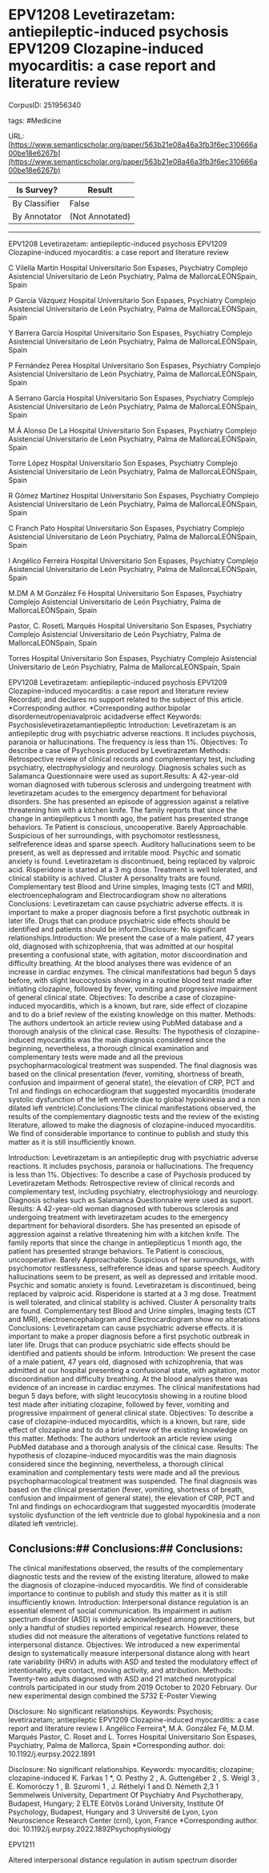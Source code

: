 # EPV1208 Levetirazetam: antiepileptic-induced psychosis EPV1209 Clozapine-induced myocarditis: a case report and literature review

CorpusID: 251956340
 
tags: #Medicine

URL: [https://www.semanticscholar.org/paper/563b21e08a46a3fb3f6ec310666a00be18e6267b](https://www.semanticscholar.org/paper/563b21e08a46a3fb3f6ec310666a00be18e6267b)
 
| Is Survey?        | Result          |
| ----------------- | --------------- |
| By Classifier     | False |
| By Annotator      | (Not Annotated) |

---

EPV1208 Levetirazetam: antiepileptic-induced psychosis EPV1209 Clozapine-induced myocarditis: a case report and literature review


C Vilella Martín 
Hospital Universitario Son Espases, Psychiatry
Complejo Asistencial Universitario de León
Psychiatry, Palma de MallorcaLEÓNSpain, Spain

P García Vázquez 
Hospital Universitario Son Espases, Psychiatry
Complejo Asistencial Universitario de León
Psychiatry, Palma de MallorcaLEÓNSpain, Spain

Y Barrera García 
Hospital Universitario Son Espases, Psychiatry
Complejo Asistencial Universitario de León
Psychiatry, Palma de MallorcaLEÓNSpain, Spain

P Fernández Perea 
Hospital Universitario Son Espases, Psychiatry
Complejo Asistencial Universitario de León
Psychiatry, Palma de MallorcaLEÓNSpain, Spain

A Serrano García 
Hospital Universitario Son Espases, Psychiatry
Complejo Asistencial Universitario de León
Psychiatry, Palma de MallorcaLEÓNSpain, Spain

M Á Alonso De La 
Hospital Universitario Son Espases, Psychiatry
Complejo Asistencial Universitario de León
Psychiatry, Palma de MallorcaLEÓNSpain, Spain

Torre López 
Hospital Universitario Son Espases, Psychiatry
Complejo Asistencial Universitario de León
Psychiatry, Palma de MallorcaLEÓNSpain, Spain

R Gómez Martínez 
Hospital Universitario Son Espases, Psychiatry
Complejo Asistencial Universitario de León
Psychiatry, Palma de MallorcaLEÓNSpain, Spain

C Franch Pato 
Hospital Universitario Son Espases, Psychiatry
Complejo Asistencial Universitario de León
Psychiatry, Palma de MallorcaLEÓNSpain, Spain

I Angélico Ferreira 
Hospital Universitario Son Espases, Psychiatry
Complejo Asistencial Universitario de León
Psychiatry, Palma de MallorcaLEÓNSpain, Spain

M.DM A M González Fé 
Hospital Universitario Son Espases, Psychiatry
Complejo Asistencial Universitario de León
Psychiatry, Palma de MallorcaLEÓNSpain, Spain

Pastor, C. RosetL Marqués 
Hospital Universitario Son Espases, Psychiatry
Complejo Asistencial Universitario de León
Psychiatry, Palma de MallorcaLEÓNSpain, Spain

Torres 
Hospital Universitario Son Espases, Psychiatry
Complejo Asistencial Universitario de León
Psychiatry, Palma de MallorcaLEÓNSpain, Spain

EPV1208 Levetirazetam: antiepileptic-induced psychosis EPV1209 Clozapine-induced myocarditis: a case report and literature review
Recordati; and declares no support related to the subject of this article. *Corresponding author. *Corresponding author.bipolar disorderneutropeniavalproic acidadverse effect Keywords: Psychosislevetirazetamantiepileptic
Introduction: Levetirazetam is an antiepileptic drug with psychiatric adverse reactions. It includes psychosis, paranoia or hallucinations. The frequency is less than 1%. Objectives: To describe a case of Psychosis produced by Levetirazetam Methods: Retrospective review of clinical records and complementary test, including psychiatry, electrophysiology and neurology. Diagnosis schales such as Salamanca Questionnaire were used as suport.Results: A 42-year-old woman diagnosed with tuberous sclerosis and undergoing treatment with levetirazetam acudes to the emergency department for behavioral disorders. She has presented an episode of aggression against a relative threatening him with a kitchen knife. The family reports that since the change in antiepilepticus 1 month ago, the patient has presented strange behaviors. Te Patient is conscious, uncooperative. Barely Approachable. Suspicious of her surroundings, with psychomotor restlessness, selfreference ideas and sparse speech. Auditory hallucinations seem to be present, as well as depressed and irritable mood. Psychic and somatic anxiety is found. Levetirazetam is discontinued, being replaced by valproic acid. Risperidone is started at a 3 mg dose. Treatment is well tolerated, and clinical stability is achived. Cluster A personality traits are found. Complementary test Blood and Urine simples, Imaging tests (CT and MRI), electroencephalogram and Electrocardiogram show no alterations Conclusions: Levetirazetam can cause psychiatric adverse effects. it is important to make a proper diagnosis before a first psychotic outbreak in later life. Drugs that can produce psychiatric side effects should be identified and patients should be inform.Disclosure: No significant relationships.Introduction: We present the case of a male patient, 47 years old, diagnosed with schizophrenia, that was admitted at our hospital presenting a confusional state, with agitation, motor discoordination and difficulty breathing. At the blood analyses there was evidence of an increase in cardiac enzymes. The clinical manifestations had begun 5 days before, with slight leucocytosis showing in a routine blood test made after initiating clozapine, followed by fever, vomiting and progressive impairment of general clinical state. Objectives: To describe a case of clozapine-induced myocarditis, which is a known, but rare, side effect of clozapine and to do a brief review of the existing knowledge on this matter. Methods: The authors undertook an article review using PubMed database and a thorough analysis of the clinical case. Results: The hypothesis of clozapine-induced myocarditis was the main diagnosis considered since the beginning, nevertheless, a thorough clinical examination and complementary tests were made and all the previous psychopharmacological treatment was suspended. The final diagnosis was based on the clinical presentation (fever, vomiting, shortness of breath, confusion and impairment of general state), the elevation of CRP, PCT and TnI and findings on echocardiogram that suggested myocarditis (moderate systolic dysfunction of the left ventricle due to global hypokinesia and a non dilated left ventricle).Conclusions:The clinical manifestations observed, the results of the complementary diagnostic tests and the review of the existing literature, allowed to make the diagnosis of clozapine-induced myocarditis. We find of considerable importance to continue to publish and study this matter as it is still insufficiently known.

Introduction: Levetirazetam is an antiepileptic drug with psychiatric adverse reactions. It includes psychosis, paranoia or hallucinations. The frequency is less than 1%. Objectives: To describe a case of Psychosis produced by Levetirazetam Methods: Retrospective review of clinical records and complementary test, including psychiatry, electrophysiology and neurology. Diagnosis schales such as Salamanca Questionnaire were used as suport. Results: A 42-year-old woman diagnosed with tuberous sclerosis and undergoing treatment with levetirazetam acudes to the emergency department for behavioral disorders. She has presented an episode of aggression against a relative threatening him with a kitchen knife. The family reports that since the change in antiepilepticus 1 month ago, the patient has presented strange behaviors. Te Patient is conscious, uncooperative. Barely Approachable. Suspicious of her surroundings, with psychomotor restlessness, selfreference ideas and sparse speech. Auditory hallucinations seem to be present, as well as depressed and irritable mood. Psychic and somatic anxiety is found. Levetirazetam is discontinued, being replaced by valproic acid. Risperidone is started at a 3 mg dose. Treatment is well tolerated, and clinical stability is achived. Cluster A personality traits are found. Complementary test Blood and Urine simples, Imaging tests (CT and MRI), electroencephalogram and Electrocardiogram show no alterations Conclusions: Levetirazetam can cause psychiatric adverse effects. it is important to make a proper diagnosis before a first psychotic outbreak in later life. Drugs that can produce psychiatric side effects should be identified and patients should be inform. Introduction: We present the case of a male patient, 47 years old, diagnosed with schizophrenia, that was admitted at our hospital presenting a confusional state, with agitation, motor discoordination and difficulty breathing. At the blood analyses there was evidence of an increase in cardiac enzymes. The clinical manifestations had begun 5 days before, with slight leucocytosis showing in a routine blood test made after initiating clozapine, followed by fever, vomiting and progressive impairment of general clinical state. Objectives: To describe a case of clozapine-induced myocarditis, which is a known, but rare, side effect of clozapine and to do a brief review of the existing knowledge on this matter. Methods: The authors undertook an article review using PubMed database and a thorough analysis of the clinical case. Results: The hypothesis of clozapine-induced myocarditis was the main diagnosis considered since the beginning, nevertheless, a thorough clinical examination and complementary tests were made and all the previous psychopharmacological treatment was suspended. The final diagnosis was based on the clinical presentation (fever, vomiting, shortness of breath, confusion and impairment of general state), the elevation of CRP, PCT and TnI and findings on echocardiogram that suggested myocarditis (moderate systolic dysfunction of the left ventricle due to global hypokinesia and a non dilated left ventricle).


## Conclusions:## Conclusions:## Conclusions:

The clinical manifestations observed, the results of the complementary diagnostic tests and the review of the existing literature, allowed to make the diagnosis of clozapine-induced myocarditis. We find of considerable importance to continue to publish and study this matter as it is still insufficiently known. Introduction: Interpersonal distance regulation is an essential element of social communication. Its impairment in autism spectrum disorder (ASD) is widely acknowledged among practitioners, but only a handful of studies reported empirical research. However, these studies did not measure the alterations of vegetative functions related to interpersonal distance. Objectives: We introduced a new experimental design to systematically measure interpersonal distance along with heart rate variability (HRV) in adults with ASD and tested the modulatory effect of intentionality, eye contact, moving activity, and attribution. Methods: Twenty-two adults diagnosed with ASD and 21 matched neurotypical controls participated in our study from 2019 October to 2020 February. Our new experimental design combined the S732 E-Poster Viewing


Disclosure: No significant relationships. Keywords: Psychosis; levetirazetam; antiepileptic EPV1209 Clozapine-induced myocarditis: a case report and literature review I. Angélico Ferreira*, M.A. González Fé, M.D.M. Marqués Pastor, C. Roset and L. Torres Hospital Universitario Son Espases, Psychiatry, Palma de Mallorca, Spain *Corresponding author. doi: 10.1192/j.eurpsy.2022.1891


Disclosure: No significant relationships. Keywords: myocarditis; clozapine; clozapine-induced K. Farkas 1 *, O. Pesthy 2 , A. Guttengéber 2 , S. Weigl 3 , E. Komoróczy 1 , B. Szuromi 1 , J. Réthelyi 1 and D. Németh 2,3 1 Semmelweis University, Department Of Psychiatry And Psychotherapy, Budapest, Hungary; 2 ELTE Eötvös Loránd University, Institute Of Psychology, Budapest, Hungary and 3 Université de Lyon, Lyon Neuroscience Research Center (crnl), Lyon, France *Corresponding author. doi: 10.1192/j.eurpsy.2022.1892Psychophysiology 

EPV1211 

Altered interpersonal distance regulation in autism 
spectrum disorder